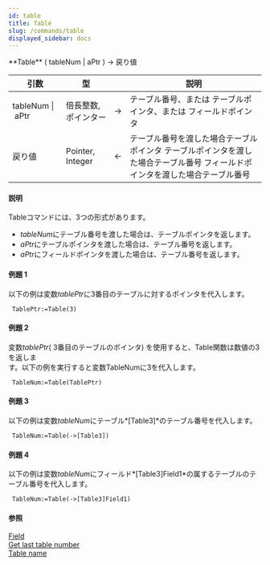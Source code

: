 ```yaml
---
id: table
title: Table
slug: /commands/table
displayed_sidebar: docs
---
```


<!--REF #_command_.Table.Syntax-->**Table** ( tableNum | aPtr ) -> 戻り値<!-- END REF-->
<!--REF #_command_.Table.Params-->
| 引数 | 型 |  | 説明 |
| --- | --- | --- | --- |
| tableNum &#124; aPtr | 倍長整数, ポインター | &#8594;  | テーブル番号、または テーブルポインタ、または フィールドポインタ |
| 戻り値 | Pointer, Integer | &#8592; | テーブル番号を渡した場合テーブルポインタ テーブルポインタを渡した場合テーブル番号 フィールドポインタを渡した場合テーブル番号 |

<!-- END REF-->

#### 説明 

<!--REF #_command_.Table.Summary-->Tableコマンドには、3つの形式があります。<!-- END REF-->

* *tableNum*にテーブル番号を渡した場合は、テーブルポインタを返します。
* *aPtr*にテーブルポインタを渡した場合は、テーブル番号を返します。
* *aPtr*にフィールドポインタを渡した場合は、テーブル番号を返します。

#### 例題 1 

以下の例は変数*tablePtr*に3番目のテーブルに対するポインタを代入します。

```4d
 TablePtr:=Table(3)
```

#### 例題 2 

変数*tablePtr*( 3番目のテーブルのポインタ) を使用すると、Table関数は数値の3を返しま  
す。以下の例を実行すると変数TableNumに3を代入します。

```4d
 TableNum:=Table(TablePtr)
```

#### 例題 3 

以下の例は変数*tableNum*にテーブル*\[Table3\]*のテーブル番号を代入します。

```4d
 TableNum:=Table(->[Table3])
```

#### 例題 4 

以下の例は変数*tableNum*にフィールド*\[Table3\]Field1*の属するテーブルのテーブル番号を代入します。

```4d
 TableNum:=Table(->[Table3]Field1)
```

#### 参照 

[Field](field.md)  
[Get last table number](get-last-table-number.md)  
[Table name](table-name.md)  
